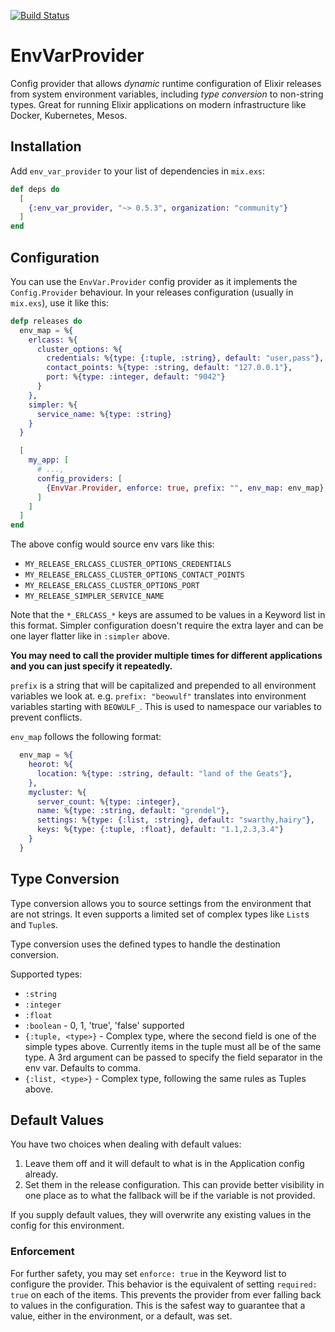 [![Build Status](https://travis-ci.com/Shimmur/env_var_provider.svg?branch=master)](https://travis-ci.com/Shimmur/env_var_provider)

EnvVarProvider
==============

Config provider that allows _dynamic_ runtime configuration of Elixir releases
from system environment variables, including _type conversion_ to non-string
types. Great for running Elixir applications on modern infrastructure like
Docker, Kubernetes, Mesos.

Installation
------------

Add `env_var_provider` to your list of dependencies in `mix.exs`:

```elixir
def deps do
  [
    {:env_var_provider, "~> 0.5.3", organization: "community"}
  ]
end
```

Configuration
-------------

You can use the `EnvVar.Provider` config provider as it implements the
`Config.Provider` behaviour. In your releases configuration (usually in
`mix.exs`), use it like this:

```elixir
defp releases do
  env_map = %{
    erlcass: %{
      cluster_options: %{
        credentials: %{type: {:tuple, :string}, default: "user,pass"},
        contact_points: %{type: :string, default: "127.0.0.1"},
        port: %{type: :integer, default: "9042"}
      }
    },
    simpler: %{
      service_name: %{type: :string}
    }
  }

  [
    my_app: [
      # ...,
      config_providers: [
        {EnvVar.Provider, enforce: true, prefix: "", env_map: env_map}
      ]
    ]
  ]
end
```

The above config would source env vars like this:

 * `MY_RELEASE_ERLCASS_CLUSTER_OPTIONS_CREDENTIALS`
 * `MY_RELEASE_ERLCASS_CLUSTER_OPTIONS_CONTACT_POINTS`
 * `MY_RELEASE_ERLCASS_CLUSTER_OPTIONS_PORT`
 * `MY_RELEASE_SIMPLER_SERVICE_NAME`

Note that the `*_ERLCASS_*` keys are assumed to be values in a Keyword list
in this format. Simpler configuration doesn't require the extra layer and
can be one layer flatter like in `:simpler` above.

**You may need to call the provider multiple times for different applications
and you can just specify it repeatedly.**

`prefix` is a string that will be capitalized and prepended to all
environment variables we look at. e.g. `prefix: "beowulf"` translates
into environment variables starting with `BEOWULF_`. This is used
to namespace our variables to prevent conflicts.

`env_map` follows the following format:

```elixir
  env_map = %{
    heorot: %{
      location: %{type: :string, default: "land of the Geats"},
    },
    mycluster: %{
      server_count: %{type: :integer},
      name: %{type: :string, default: "grendel"},
      settings: %{type: {:list, :string}, default: "swarthy,hairy"},
      keys: %{type: {:tuple, :float}, default: "1.1,2.3,3.4"}
    }
  }
```

Type Conversion
---------------

Type conversion allows you to source settings from the environment that
are not strings. It even supports a limited set of complex types like
`List`s and `Tuple`s.

Type conversion uses the defined types to handle the destination
conversion.

Supported types:
 * `:string`
 * `:integer`
 * `:float`
 * `:boolean` - 0, 1, 'true', 'false' supported
 * `{:tuple, <type>}` - Complex type, where the second field is
   one of the simple types above. Currently items in the tuple
   must all be of the same type. A 3rd argument can be passed
   to specify the field separator in the env var. Defaults to
   comma.
 * `{:list, <type>}` - Complex type, following the same rules as
   Tuples above.

Default Values
--------------
You have two choices when dealing with default values:

 1. Leave them off and it will default to what is in the Application
    config already.
 2. Set them in the release configuration. This can provide better
    visibility in one place as to what the fallback will be if the
	variable is not provided.

If you supply default values, they will overwrite any existing values in the
config for this environment.

### Enforcement

For further safety, you may set `enforce: true` in the Keyword list to
configure the provider. This behavior is the equivalent of setting `required:
true` on each of the items. This prevents the provider from ever falling back
to values in the configuration. This is the safest way to guarantee that a
value, either in the environment, or a default, was set.
